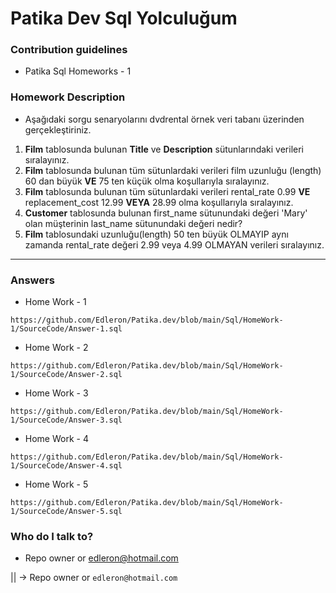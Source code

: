 # Patika Dev Sql Yolculuğum

### Contribution guidelines

* Patika Sql Homeworks - 1

### Homework Description

* Aşağıdaki sorgu senaryolarını dvdrental örnek veri tabanı üzerinden gerçekleştiriniz.

1. **Film** tablosunda bulunan **Title** ve **Description** sütunlarındaki verileri sıralayınız.
2. **Film** tablosunda bulunan tüm sütunlardaki verileri film uzunluğu (length) 60 dan büyük **VE** 75 ten küçük olma koşullarıyla sıralayınız.
3. **Film** tablosunda bulunan tüm sütunlardaki verileri rental_rate 0.99 **VE** replacement_cost 12.99 **VEYA** 28.99 olma koşullarıyla sıralayınız.
4. **Customer** tablosunda bulunan first_name sütunundaki değeri 'Mary' olan müşterinin last_name sütunundaki değeri nedir?
5. **Film** tablosundaki uzunluğu(length) 50 ten büyük OLMAYIP aynı zamanda rental_rate değeri 2.99 veya 4.99 OLMAYAN verileri sıralayınız.

------

### Answers

* Home Work - 1
```
https://github.com/Edleron/Patika.dev/blob/main/Sql/HomeWork-1/SourceCode/Answer-1.sql
```

* Home Work - 2
```
https://github.com/Edleron/Patika.dev/blob/main/Sql/HomeWork-1/SourceCode/Answer-2.sql
```

* Home Work - 3
```
https://github.com/Edleron/Patika.dev/blob/main/Sql/HomeWork-1/SourceCode/Answer-3.sql
```

* Home Work - 4
```
https://github.com/Edleron/Patika.dev/blob/main/Sql/HomeWork-1/SourceCode/Answer-4.sql
```

* Home Work - 5
```
https://github.com/Edleron/Patika.dev/blob/main/Sql/HomeWork-1/SourceCode/Answer-5.sql
```

### Who do I talk to?

* Repo owner or edleron@hotmail.com

|| -> Repo owner or ``` edleron@hotmail.com ```